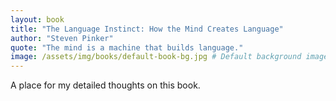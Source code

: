 ```yaml
---
layout: book
title: "The Language Instinct: How the Mind Creates Language"
author: "Steven Pinker"
quote: "The mind is a machine that builds language."
image: /assets/img/books/default-book-bg.jpg # Default background image
---
```


A place for my detailed thoughts on this book.
